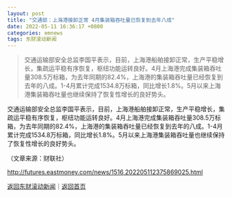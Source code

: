 ```yaml
---
layout: post
title: "交通部：上海港接卸正常 4月集装箱吞吐量已恢复到去年八成"
date: 2022-05-11 16:36:17 +0800
categories: emnews
tags: 东财滚动新闻
---
```

> 交通运输部安全总监李国平表示，目前，上海港船舶接卸正常，生产平稳增长，集疏运平稳有序恢复，枢纽功能运转良好。4月上海港完成集装箱吞吐量308.5万标箱，为去年同期的82.4%，上海港的集装箱吞吐量已经恢复到去年的八成。1-4月累计完成1534.8万标箱，同比增长1.8%。5月以来上海港集装箱吞吐量也继续保持了恢复性增长的良好势头。

<p>交通运输部安全总监李国平表示，目前，上海港船舶接卸正常，生产平稳增长，集疏运平稳有序恢复，枢纽功能运转良好。4月上海港完成集装箱吞吐量308.5万标箱，为去年同期的82.4%，上海港的集装箱吞吐量已经恢复到去年的八成。1-4月累计完成1534.8万标箱，同比增长1.8%。5月以来上海港集装箱吞吐量也继续保持了恢复性增长的良好势头。</p><p class="em_media">（文章来源：财联社）</p>

<http://futures.eastmoney.com/news/1516,202205112375869025.html>

[返回东财滚动新闻](//finews.withounder.com/emnews/)｜[返回首页](//finews.withounder.com/)